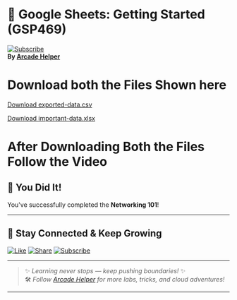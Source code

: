
# 🚀 Google Sheets: Getting Started (GSP469)  
[![Subscribe](https://img.shields.io/badge/Subscribe-YouTube-red?style=for-the-badge&logo=youtube)](https://www.youtube.com/@ArcadeHelper1418)  
**By [Arcade Helper](https://www.youtube.com/@ArcadeHelper1418)**

# Download both the Files Shown here

[Download exported-data.csv](https://github.com/Arcade-helper/Solutions/raw/main/Google%20Sheets%3A%20Getting%20Started/exported-data.csv)

[Download important-data.xlsx](https://github.com/Arcade-helper/Solutions/raw/main/Google%20Sheets%3A%20Getting%20Started/important-data.xlsx)

# After Downloading Both the Files Follow the Video

## 🎉 You Did It!  
You've successfully completed the **Networking 101**!

---

## 🌟 Stay Connected & Keep Growing

[![Like](https://img.shields.io/badge/Like-❤️-pink?style=for-the-badge)](https://www.youtube.com/@ArcadeHelper1418) 
[![Share](https://img.shields.io/badge/Share-🔁-blue?style=for-the-badge)](https://www.youtube.com/@ArcadeHelper1418) 
[![Subscribe](https://img.shields.io/badge/Subscribe-🔔-red?style=for-the-badge)](https://www.youtube.com/@ArcadeHelper1418)

---

> ✨ *Learning never stops — keep pushing boundaries!* ✨  
> 🛠️ *Follow [Arcade Helper](https://www.youtube.com/@ArcadeHelper1418) for more labs, tricks, and cloud adventures!*

---
